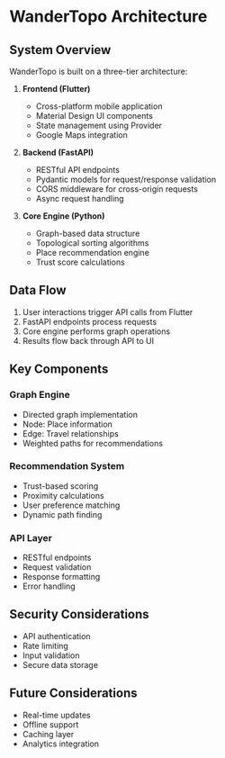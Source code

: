 # WanderTopo Architecture

## System Overview

WanderTopo is built on a three-tier architecture:

1. **Frontend (Flutter)**
   - Cross-platform mobile application
   - Material Design UI components
   - State management using Provider
   - Google Maps integration

2. **Backend (FastAPI)**
   - RESTful API endpoints
   - Pydantic models for request/response validation
   - CORS middleware for cross-origin requests
   - Async request handling

3. **Core Engine (Python)**
   - Graph-based data structure
   - Topological sorting algorithms
   - Place recommendation engine
   - Trust score calculations

## Data Flow

1. User interactions trigger API calls from Flutter
2. FastAPI endpoints process requests
3. Core engine performs graph operations
4. Results flow back through API to UI

## Key Components

### Graph Engine
- Directed graph implementation
- Node: Place information
- Edge: Travel relationships
- Weighted paths for recommendations

### Recommendation System
- Trust-based scoring
- Proximity calculations
- User preference matching
- Dynamic path finding

### API Layer
- RESTful endpoints
- Request validation
- Response formatting
- Error handling

## Security Considerations

- API authentication
- Rate limiting
- Input validation
- Secure data storage

## Future Considerations

- Real-time updates
- Offline support
- Caching layer
- Analytics integration
